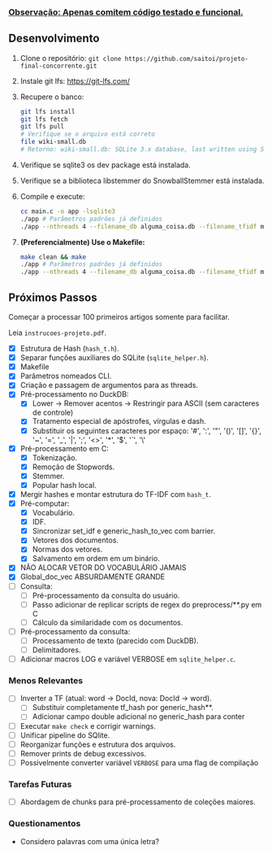 ### <ins>**Observação**: Apenas comitem código testado e funcional.</ins> 

## Desenvolvimento

1. Clone o repositório: `git clone https://github.com/saitoi/projeto-final-concorrente.git`
2. Instale git lfs: https://git-lfs.com/
3. Recupere o banco:

    ```bash
    git lfs install
    git lfs fetch
    git lfs pull
    # Verifique se o arquivo está correto
    file wiki-small.db
    # Retorno: wiki-small.db: SQLite 3.x database, last written using SQLite version 3040001, file counter 1, database pages 93800, cookie 0x1, schema 4, UTF-8, version-valid-for 1
    ```

4. Verifique se sqlite3 os dev package está instalada.
4. Verifique se a biblioteca libstemmer do SnowballStemmer está instalada.
5. Compile e execute:

    ```bash
    cc main.c -o app -lsqlite3
    ./app # Parâmetros padrões já definidos
    ./app --nthreads 4 --filename_db alguma_coisa.db --filename_tfidf marcos.bin
    ```

6. **(Preferencialmente) Use o Makefile:**

    ```bash
    make clean && make
    ./app # Parâmetros padrões já definidos
    ./app --nthreads 4 --filename_db alguma_coisa.db --filename_tfidf marcos.bin
    ```

## Próximos Passos

Começar a processar 100 primeiros artigos somente para facilitar.

Leia `instrucoes-projeto.pdf`.

- [x] Estrutura de Hash (`hash_t.h`).
- [x] Separar funções auxiliares do SQLite (`sqlite_helper.h`).
- [x] Makefile
- [x] Parâmetros nomeados CLI.
- [x] Criação e passagem de argumentos para as threads.
- [x] Pré-processamento no DuckDB:
    - [x] Lower -> Remover acentos -> Restringir para ASCII (sem caracteres de controle)
    - [x] Tratamento especial de apóstrofes, vírgulas e dash.
    - [x] Substituir os seguintes caracteres por espaço: '#', ':', '"', '()', '[]', '{}', '~', '=', '\_', '|', ';', '<>', '\*', '$', '\`', '\\\'
- [x] Pré-processamento em C:
    - [x] Tokenização.
    - [x] Remoção de Stopwords.
    - [x] Stemmer.
    - [x] Popular hash local.
- [x] Mergir hashes e montar estrutura do TF-IDF com `hash_t`. 
- [x] Pré-computar:
    - [x] Vocabulário.
    - [x] IDF.
    - [x] Sincronizar set_idf e generic_hash_to_vec com barrier.
    - [x] Vetores dos documentos.
    - [x] Normas dos vetores.
    - [x] Salvamento em ordem em um binário.
- [x] NÃO ALOCAR VETOR DO VOCABULÁRIO JAMAIS
- [x] Global_doc_vec ABSURDAMENTE GRANDE
- [ ] Consulta:
    - [ ] Pré-processamento da consulta do usuário.
    - [ ] Passo adicionar de replicar scripts de regex do preprocess/**.py em C
    - [ ] Cálculo da similaridade com os documentos.
- [ ] Pré-processamento da consulta:
    - [ ] Processamento de texto (parecido com DuckDB).
    - [ ] Delimitadores.
- [ ] Adicionar macros LOG e variável VERBOSE em `sqlite_helper.c`.

### Menos Relevantes

- [ ] Inverter a TF (atual: word -> DocId, nova: DocId -> word).
  - [ ] Substituir completamente tf_hash por generic_hash**.
  - [ ] Adicionar campo double adicional no generic_hash para conter 
- [ ] Executar `make check` e corrigir warnings.
- [ ] Unificar pipeline do SQlite.
- [ ] Reorganizar funções e estrutura dos arquivos.
- [ ] Remover prints de debug excessivos.
- [ ] Possivelmente converter variável `VERBOSE` para uma flag de compilação

### Tarefas Futuras

- [ ] Abordagem de chunks para pré-processamento de coleções maiores.

### Questionamentos

- Considero palavras com uma única letra?